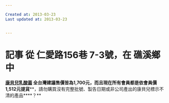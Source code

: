 ```yaml
---

Created at: 2013-03-23
Last updated at: 2013-03-23


---
```


# 記事 從 仁愛路156巷 7-3號，在 礁溪鄉 中


**[康貝兒乳酸菌](http://goods.aircamel.com.tw/P000028070) 全台灣建議售價皆為1,700元，而且現在所有會員都是依會員價1,512元提貨****，請勿購買沒有完整批號、製告日期或非公司產出的康貝兒標示不清的產品****？**

